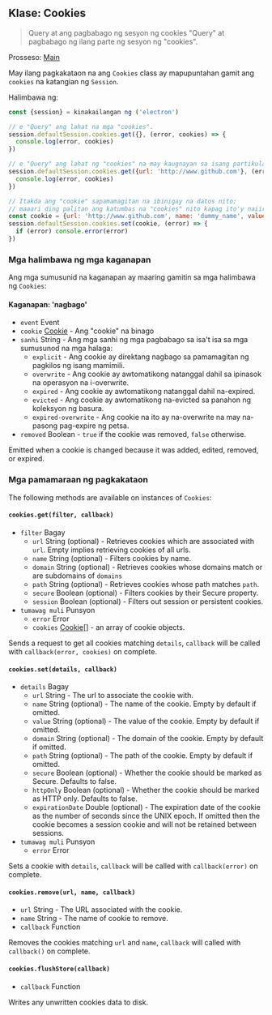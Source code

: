 ## Klase: Cookies

> Query at ang pagbabago ng sesyon ng cookies "Query" at pagbabago ng ilang parte ng sesyon ng "cookies".

Prosseso: [Main](../glossary.md#main-process)

May ilang pagkakataon na ang `Cookies` class ay mapupuntahan gamit ang `cookies` na katangian ng `Session`.

Halimbawa ng:

```javascript
const {session} = kinakailangan ng ('electron')

// e "Query" ang lahat na mga "cookies".
session.defaultSession.cookies.get({}, (error, cookies) => {
  console.log(error, cookies)
})

// e "Query" ang lahat ng "cookies" na may kaugnayan sa isang partikular na "url".
session.defaultSession.cookies.get({url: 'http://www.github.com'}, (error, cookies) => {
  console.log(error, cookies)
})

// Itakda ang "cookie" sapamamagitan na ibinigay na datos nito;
// maaari ding palitan ang katumbas na "cookies" nito kapag ito'y naiiral na.
const cookie = {url: 'http://www.github.com', name: 'dummy_name', value: 'dummy'}
session.defaultSession.cookies.set(cookie, (error) => {
  if (error) console.error(error)
})
```

### Mga halimbawa ng mga kaganapan

Ang mga sumusunid na kaganapan ay maaring gamitin sa mga halimbawa ng `Cookies`:

#### Kaganapan: 'nagbago'

* `event` Event
* `cookie` [Cookie](structures/cookie.md) - Ang "cookie" na binago
* `sanhi` String - Ang mga sanhi ng mga pagbabago sa isa't isa sa mga sumusunod na mga halaga: 
  * `explicit` - Ang cookie ay direktang nagbago sa pamamagitan ng pagkilos ng isang mamimili.
  * `overwrite` - Ang cookie ay awtomatikong natanggal dahil sa ipinasok na operasyon na i-overwrite.
  * `expired` - Ang cookie ay awtomatikong natanggal dahil na-expired.
  * `evicted` - Ang cookie ay awtomatikong na-evicted sa panahon ng koleksyon ng basura.
  * `expired-overwrite` - Ang cookie na ito ay na-overwrite na may na-pasong pag-expire ng petsa.
* `removed` Boolean - `true` if the cookie was removed, `false` otherwise.

Emitted when a cookie is changed because it was added, edited, removed, or expired.

### Mga pamamaraan ng pagkakataon

The following methods are available on instances of `Cookies`:

#### `cookies.get(filter, callback)`

* `filter` Bagay 
  * `url` String (optional) - Retrieves cookies which are associated with `url`. Empty implies retrieving cookies of all urls.
  * `name` String (optional) - Filters cookies by name.
  * `domain` String (optional) - Retrieves cookies whose domains match or are subdomains of `domains`
  * `path` String (optional) - Retrieves cookies whose path matches `path`.
  * `secure` Boolean (optional) - Filters cookies by their Secure property.
  * `session` Boolean (optional) - Filters out session or persistent cookies.
* `tumawag muli` Punsyon 
  * `error` Error
  * `cookies` [Cookie[]](structures/cookie.md) - an array of cookie objects.

Sends a request to get all cookies matching `details`, `callback` will be called with `callback(error, cookies)` on complete.

#### `cookies.set(details, callback)`

* `details` Bagay 
  * `url` String - The url to associate the cookie with.
  * `name` String (optional) - The name of the cookie. Empty by default if omitted.
  * `value` String (optional) - The value of the cookie. Empty by default if omitted.
  * `domain` String (optional) - The domain of the cookie. Empty by default if omitted.
  * `path` String (optional) - The path of the cookie. Empty by default if omitted.
  * `secure` Boolean (optional) - Whether the cookie should be marked as Secure. Defaults to false.
  * `httpOnly` Boolean (optional) - Whether the cookie should be marked as HTTP only. Defaults to false.
  * `expirationDate` Double (optional) - The expiration date of the cookie as the number of seconds since the UNIX epoch. If omitted then the cookie becomes a session cookie and will not be retained between sessions.
* `tumawag muli` Punsyon 
  * `error` Error

Sets a cookie with `details`, `callback` will be called with `callback(error)` on complete.

#### `cookies.remove(url, name, callback)`

* `url` String - The URL associated with the cookie.
* `name` String - The name of cookie to remove.
* `callback` Function

Removes the cookies matching `url` and `name`, `callback` will called with `callback()` on complete.

#### `cookies.flushStore(callback)`

* `callback` Function

Writes any unwritten cookies data to disk.